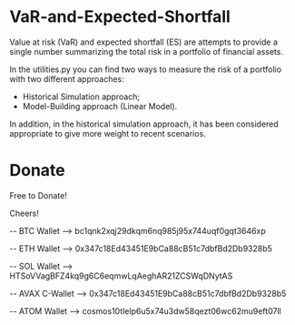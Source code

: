 # VaR-and-Expected-Shortfall
Value at risk (VaR) and expected shortfall (ES) are attempts to provide a single number summarizing the total risk in a portfolio of financial assets.

In the utilities.py you can find two ways to measure the risk of a portfolio with two different approaches:
 - Historical Simulation approach;
 - Model-Building approach (Linear Model).

In addition, in the historical simulation approach, it has been considered appropriate to give more weight to recent scenarios.

# Donate
Free to Donate!

Cheers!

-- BTC Wallet --> bc1qnk2xqj29dkqm6nq985j95x744uqf0gqt3646xp

-- ETH Wallet --> 0x347c18Ed43451E9bCa88cB51c7dbfBd2Db9328b5

-- SOL Wallet --> HTSoVVagBFZ4kq9g6C6eqmwLqAeghAR21ZCSWqDNytAS

-- AVAX C-Wallet --> 0x347c18Ed43451E9bCa88cB51c7dbfBd2Db9328b5

-- ATOM Wallet --> cosmos10tlelp6u5x74u3dw58qezt06wc62mu9eft07ll
